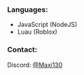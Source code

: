 ### Languages:
- JavaScript (NodeJS)
- Luau (Roblox)
### Contact:
Discord: [@Maxi130](https://maxi130.web.app/discord/profile)
